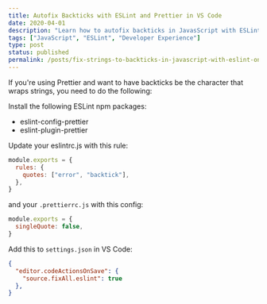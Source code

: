 ```yaml
---
title: Autofix Backticks with ESLint and Prettier in VS Code
date: 2020-04-01
description: "Learn how to autofix backticks in JavasScript with ESLint and Prettier in VS Code."
tags: ["JavaScript", "ESLint", "Developer Experience"]
type: post
status: published
permalink: /posts/fix-strings-to-backticks-in-javascript-with-eslint-on-save-with-vs-code/
---
```


If you're using Prettier and want to have backticks be the character that wraps strings, you need to do the following:

Install the following ESLint npm packages:

- eslint-config-prettier
- eslint-plugin-prettier

Update your eslintrc.js with this rule:

```js
module.exports = {
  rules: {
    quotes: ["error", "backtick"],
  },
}
```


and your `.prettierrc.js` with this config:

```js
module.exports = {
  singleQuote: false,
}
```

Add this to `settings.json` in VS Code:

```json
{
  "editor.codeActionsOnSave": {
    "source.fixAll.eslint": true
  },
}
```
